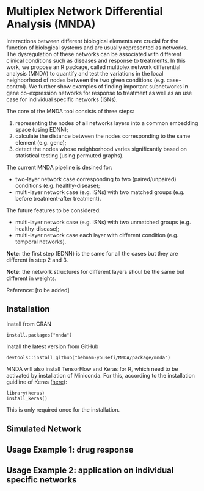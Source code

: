# Multiplex Network Differential Analysis (MNDA)

Interactions between different biological elements are crucial for the function of biological systems and are usually represented as networks. The dysregulation of these networks can be associated with different clinical conditions such as diseases and response to treatments. In this work,  we propose an R package, called multiplex network differential analysis (MNDA) to quantify and test the variations in the local neighborhood of nodes between the two given conditions (e.g. case-control). We further show examples of finding important subnetworks in gene co-expression networks for response to treatment as well as an use case for individual specific networks (ISNs).

The core of the MNDA tool consists of three steps:
1. representing the nodes of all networks layers into a common embedding space (using EDNN);
2. calculate the distance between the nodes corresponding to the same element (e.g. gene);
3. detect the nodes whose neighborhood varies significantly based on statistical testing (using permuted graphs).

The current MNDA pipeline is desined for:
* two-layer network case corresponding to two (paired/unpaired) conditions (e.g. healthy-disease);
* multi-layer network case (e.g. ISNs) with two matched groups (e.g. before treatment-after treatment).

The future features to be considered:
* multi-layer network case (e.g. ISNs) with two unmatched groups (e.g. healthy-disease);
* multi-layer network case each layer with different condition (e.g. temporal networks).


**Note:** the first step (EDNN) is the same for all the cases but they are different in step 2 and 3.

**Note:** the network structures for different layers shoul be the same but different in weights.

Reference: [to be added]

## Installation
Inatall from CRAN
`````{R}
install.packages("mnda")
`````
Inatall the latest version from GitHub
`````{R}
devtools::install_github("behnam-yousefi/MNDA/package/mnda")
`````
MNDA will also install TensorFlow and Keras for R, which need to be activated by installation of Miniconda. For this, according to the installation guidline of Keras ([here](https://cran.r-project.org/web/packages/keras/vignettes/index.html)):
`````{R}
library(keras)
install_keras()
`````
This is only required once for the installation.

## Simulated Network

## Usage Example 1: drug response  

## Usage Example 2: application on individual specific networks
